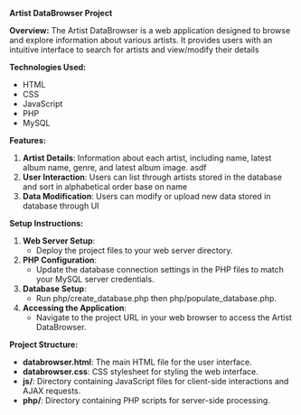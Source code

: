 **Artist DataBrowser Project**

**Overview:**
The Artist DataBrowser is a web application designed to browse and explore information about various artists. It provides users with an intuitive interface to search for artists and view/modify their details

**Technologies Used:**
- HTML
- CSS
- JavaScript
- PHP
- MySQL

**Features:**
1. **Artist Details**: Information about each artist, including name, latest album name, genre, and latest album image.
asdf
2. **User Interaction**: Users can list through artists stored in the database and sort in alphabetical order base on name
3. **Data Modification**: Users can modify or upload new data stored in database through UI 

**Setup Instructions:**
1. **Web Server Setup**:
   - Deploy the project files to your web server directory.
2. **PHP Configuration**:
   - Update the database connection settings in the PHP files to match your MySQL server credentials.
3. **Database Setup**: 
   - Run php/create_database.php then php/populate_database.php.
4. **Accessing the Application**:
   - Navigate to the project URL in your web browser to access the Artist DataBrowser.

**Project Structure:**
- **databrowser.html**: The main HTML file for the user interface.
- **databrowser.css**: CSS stylesheet for styling the web interface.
- **js/**: Directory containing JavaScript files for client-side interactions and AJAX requests.
- **php/**: Directory containing PHP scripts for server-side processing.
